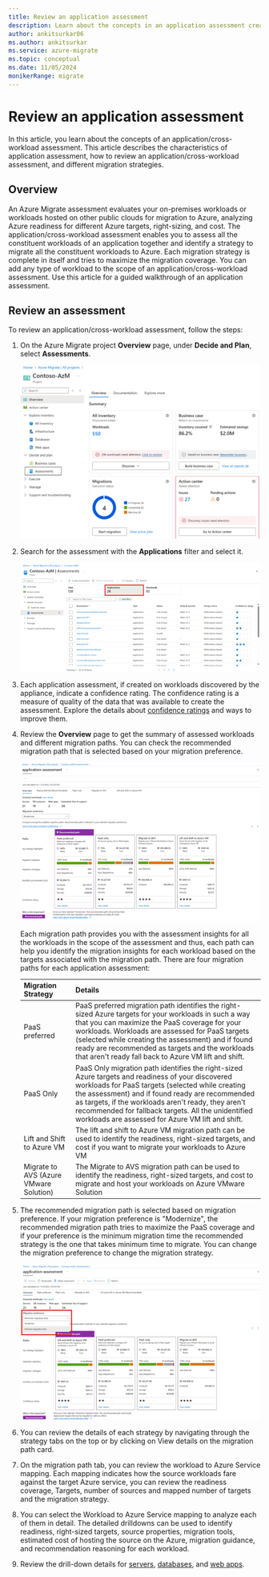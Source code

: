 ```yaml
---
title: Review an application assessment
description: Learn about the concepts in an application assessment created using Azure Migrate.
author: ankitsurkar06
ms.author: ankitsurkar
ms.service: azure-migrate
ms.topic: conceptual
ms.date: 11/05/2024
monikerRange: migrate
---
```


# Review an application assessment

In this article, you learn about the concepts of an application/cross-workload assessment. This article describes the characteristics of application assessment, how to review an application/cross-workload assessment, and different migration strategies.

## Overview

An Azure Migrate assessment evaluates your on-premises workloads or workloads hosted on other public clouds for migration to Azure, analyzing Azure readiness for different Azure targets, right-sizing, and cost. The application/cross-workload assessment enables you to assess all the constituent workloads of an application together and identify a strategy to migrate all the constituent workloads to Azure. Each migration strategy is complete in itself and tries to maximize the migration coverage. You can add any type of workload to the scope of an application/cross-workload assessment. Use this article for a guided walkthrough of an application assessment.  

## Review an assessment

To review an application/cross-workload assessment, follow the steps: 

1. On the Azure Migrate project **Overview** page, under **Decide and Plan**, select **Assessments**.

   ![Screenshot of Overview page.](./media/review-application-assessment/overview.png)
   
1. Search for the assessment with the **Applications** filter and select it.

   ![Screenshot of list of assessments.](./media/review-application-assessment/assessments.png)

1. Each application assessment, if created on workloads discovered by the appliance, indicate a confidence rating. The confidence rating is a measure of quality of the data that was available to create the assessment. Explore the details about [confidence ratings](confidence-ratings.md) and ways to improve them.
1. Review the **Overview** page to get the summary of assessed workloads and different migration paths. You can check the recommended migration path that is selected based on your migration preference.  

   [ ![Screenshot of list of assessed workloads.](./media/review-application-assessment/assessed-workloads-inline.png) ](./media/review-application-assessment/assessed-workloads-expanded.png#lightbox)

   Each migration path provides you with the assessment insights for all the workloads in the scope of the assessment and thus, each path can help you identify the migration insights for each workload based on the targets associated with the migration path. There are four migration paths for each application assessment:

    | **Migration Strategy** | **Details**  |
    |----------|------|
    | PaaS preferred  | PaaS preferred migration path identifies the right-sized Azure targets for your workloads in such a way that you can maximize the PaaS coverage for your workloads. Workloads are assessed for PaaS targets (selected while creating the assessment) and if found ready are recommended as targets and the workloads that aren't ready fall back to Azure VM lift and shift.   |
    | PaaS Only      | PaaS Only migration path identifies the right-sized Azure targets and readiness of your discovered workloads for PaaS targets (selected while creating the assessment) and if found ready are recommended as targets, if the workloads aren't ready, they aren't recommended for fallback targets. All the unidentified workloads are assessed for Azure VM lift and shift.   |
    | Lift and Shift to Azure VM  | The lift and shift to Azure VM migration path can be used to identify the readiness, right-sized targets, and cost if you want to migrate your workloads to Azure VM   |
    | Migrate to AVS (Azure VMware Solution)  | The Migrate to AVS migration path can be used to identify the readiness, right-sized targets, and cost to migrate and host your workloads on Azure VMware Solution   |

1. The recommended migration path is selected based on migration preference. If your migration preference is "Modernize", the recommended migration path tries to maximize the PaaS coverage and if your preference is the minimum migration time the recommended strategy is the one that takes minimum time to migrate. You can change the migration preference to change the migration strategy.

   [ ![Screenshot of migration preference dropdown.](./media/review-application-assessment/migration-preference-inline.png) ](./media/review-application-assessment/migration-preference-expanded.png#lightbox)

1. You can review the details of each strategy by navigating through the strategy tabs on the top or by clicking on View details on the migration path card.  
1. On the migration path tab, you can review the workload to Azure Service mapping. Each mapping indicates how the source workloads fare against the target Azure service, you can review the readiness coverage, Targets, number of sources and mapped number of targets and the migration strategy.  
1. You can select the Workload to Azure Service mapping to analyze each of them in detail. The detailed drilldowns can be used to identify readiness, right-sized targets, source properties, migration tools, estimated cost of hosting the source on the Azure, migration guidance, and recommendation reasoning for each workload.
1. Review the drill-down details for [servers](review-assessment.md), [databases](review-sql-assessment.md), and [web apps](review-web-app-assessment.md).